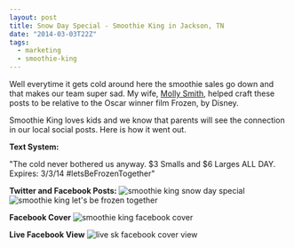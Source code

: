 ```yaml
---
layout: post
title: Snow Day Special - Smoothie King in Jackson, TN
date: "2014-03-03T22Z"
tags:
  - marketing
  - smoothie-king
---
```


Well everytime it gets cold around here the smoothie sales go down and that makes our team super sad. My wife, [Molly Smith](http://mollysmith.org), helped craft these posts to be relative to the Oscar winner film Frozen, by Disney.

Smoothie King loves kids and we know that parents will see the connection in our local social posts. Here is how it went out.

**Text System:**

"The cold never bothered us anyway. $3 Smalls and $6 Larges ALL DAY. Expires: 3/3/14 #letsBeFrozenTogether"

**Twitter and Facebook Posts:**
![smoothie king snow day special](/content/images/2014/Mar/sk_frozen_special.jpg)
![smoothie king let's be frozen together](/content/images/2014/Mar/sk_frozen_slim-3.jpg)

**Facebook Cover**
![smoothie king facebook cover](/content/images/2014/Mar/sk_fb_cover-1.jpg)

**Live Facebook View**
![live sk facebook cover view](/content/images/2014/Mar/Screenshot_2014_03_04_10_44_52.png)
